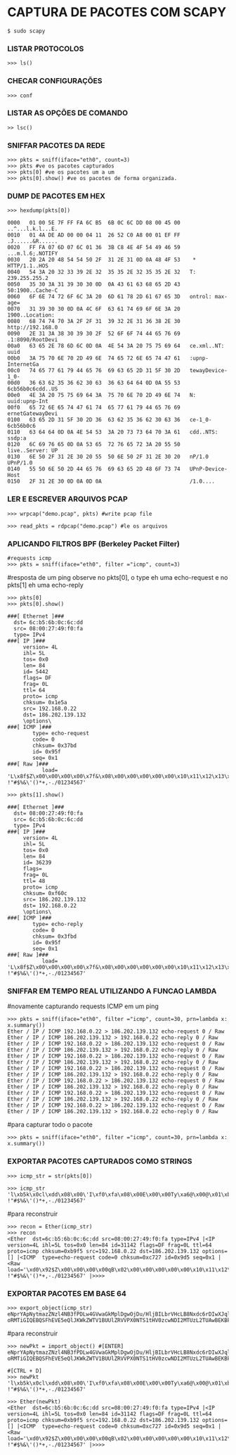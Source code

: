 # CAPTURA DE PACOTES COM SCAPY

    $ sudo scapy

<h3>LISTAR PROTOCOLOS</h3>
    
    >>> ls()
<h3>CHECAR CONFIGURAÇÕES</h3>
    
    >>> conf
<h3> LISTAR AS OPÇÕES DE COMANDO </h3>

    >> lsc()

<h3> SNIFFAR PACOTES DA REDE </h3>

    >>> pkts = sniff(iface="eth0", count=3)
    >>> pkts #ve os pacotes capturados
    >>> pkts[0] #ve os pacotes um a um
    >>> pkts[0].show() #ve os pacotes de forma organizada.

<h3> DUMP DE PACOTES EM HEX </h3>

    >>> hexdump(pkts[0])

    0000   01 00 5E 7F FF FA 6C B5  6B 0C 6C DD 08 00 45 00   ..^...l.k.l...E.
    0010   01 4A DE AD 00 00 04 11  26 52 C0 A8 00 01 EF FF   .J......&R......
    0020   FF FA 07 6D 07 6C 01 36  3B C8 4E 4F 54 49 46 59   ...m.l.6;.NOTIFY
    0030   20 2A 20 48 54 54 50 2F  31 2E 31 0D 0A 48 4F 53    * HTTP/1.1..HOS
    0040   54 3A 20 32 33 39 2E 32  35 35 2E 32 35 35 2E 32   T: 239.255.255.2
    0050   35 30 3A 31 39 30 30 0D  0A 43 61 63 68 65 2D 43   50:1900..Cache-C
    0060   6F 6E 74 72 6F 6C 3A 20  6D 61 78 2D 61 67 65 3D   ontrol: max-age=
    0070   31 39 30 30 0D 0A 4C 6F  63 61 74 69 6F 6E 3A 20   1900..Location: 
    0080   68 74 74 70 3A 2F 2F 31  39 32 2E 31 36 38 2E 30   http://192.168.0
    0090   2E 31 3A 38 30 39 30 2F  52 6F 6F 74 44 65 76 69   .1:8090/RootDevi
    00a0   63 65 2E 78 6D 6C 0D 0A  4E 54 3A 20 75 75 69 64   ce.xml..NT: uuid
    00b0   3A 75 70 6E 70 2D 49 6E  74 65 72 6E 65 74 47 61   :upnp-InternetGa
    00c0   74 65 77 61 79 44 65 76  69 63 65 2D 31 5F 30 2D   tewayDevice-1_0-
    00d0   36 63 62 35 36 62 30 63  36 63 64 64 0D 0A 55 53   6cb56b0c6cdd..US
    00e0   4E 3A 20 75 75 69 64 3A  75 70 6E 70 2D 49 6E 74   N: uuid:upnp-Int
    00f0   65 72 6E 65 74 47 61 74  65 77 61 79 44 65 76 69   ernetGatewayDevi
    0100   63 65 2D 31 5F 30 2D 36  63 62 35 36 62 30 63 36   ce-1_0-6cb56b0c6
    0110   63 64 64 0D 0A 4E 54 53  3A 20 73 73 64 70 3A 61   cdd..NTS: ssdp:a
    0120   6C 69 76 65 0D 0A 53 65  72 76 65 72 3A 20 55 50   live..Server: UP
    0130   6E 50 2F 31 2E 30 20 55  50 6E 50 2F 31 2E 30 20   nP/1.0 UPnP/1.0 
    0140   55 50 6E 50 2D 44 65 76  69 63 65 2D 48 6F 73 74   UPnP-Device-Host
    0150   2F 31 2E 30 0D 0A 0D 0A                            /1.0....

<h3> LER E ESCREVER ARQUIVOS PCAP </h3>

    >>> wrpcap("demo.pcap", pkts) #write pcap file

    >>> read_pkts = rdpcap("demo.pcap") #le os arquivos

<h3> APLICANDO FILTROS BPF (Berkeley Packet Filter) </h3>

    #requests icmp
    >>> pkts = sniff(iface="eth0", filter ="icmp", count=3)

#resposta de um ping observe no pkts[0], o type eh uma echo-request e no pkts[1] eh uma echo-reply

    >>> pkts[0]
    >>> pkts[0].show()

    ###[ Ethernet ]### 
      dst= 6c:b5:6b:0c:6c:dd
      src= 08:00:27:49:f0:fa
      type= IPv4
    ###[ IP ]### 
         version= 4L
         ihl= 5L
         tos= 0x0
         len= 84
         id= 5442
         flags= DF
         frag= 0L
         ttl= 64
         proto= icmp
         chksum= 0x1e5a
         src= 192.168.0.22
         dst= 186.202.139.132
         \options\
    ###[ ICMP ]### 
            type= echo-request
            code= 0
            chksum= 0x37bd
            id= 0x95f
            seq= 0x1
    ###[ Raw ]### 
               load= 'L\x8f$Z\x00\x00\x00\x00\x7f&\x08\x00\x00\x00\x00\x00\x10\x11\x12\x13\x14\x15\x16\x17\x18\x19\x1a\x1b\x1c\x1d\x1e\x1f !"#$%&\'()*+,-./01234567'

    >>> pkts[1].show()

    ###[ Ethernet ]### 
      dst= 08:00:27:49:f0:fa
      src= 6c:b5:6b:0c:6c:dd
      type= IPv4
    ###[ IP ]### 
         version= 4L
         ihl= 5L
         tos= 0x0
         len= 84
         id= 36239
         flags= 
         frag= 0L
         ttl= 48
         proto= icmp
         chksum= 0xf60c
         src= 186.202.139.132
         dst= 192.168.0.22
         \options\
    ###[ ICMP ]### 
            type= echo-reply
            code= 0
            chksum= 0x3fbd
            id= 0x95f
            seq= 0x1
    ###[ Raw ]### 
               load= 'L\x8f$Z\x00\x00\x00\x00\x7f&\x08\x00\x00\x00\x00\x00\x10\x11\x12\x13\x14\x15\x16\x17\x18\x19\x1a\x1b\x1c\x1d\x1e\x1f !"#$%&\'()*+,-./01234567'

<h3> SNIFFAR EM TEMPO REAL UTILIZANDO A FUNCAO LAMBDA </h3>

#novamente capturando requests ICMP em um ping

    >>> pkts = sniff(iface="eth0", filter ="icmp", count=30, prn=lambda x: x.summary())
    Ether / IP / ICMP 192.168.0.22 > 186.202.139.132 echo-request 0 / Raw
    Ether / IP / ICMP 186.202.139.132 > 192.168.0.22 echo-reply 0 / Raw
    Ether / IP / ICMP 192.168.0.22 > 186.202.139.132 echo-request 0 / Raw
    Ether / IP / ICMP 186.202.139.132 > 192.168.0.22 echo-reply 0 / Raw
    Ether / IP / ICMP 192.168.0.22 > 186.202.139.132 echo-request 0 / Raw
    Ether / IP / ICMP 186.202.139.132 > 192.168.0.22 echo-reply 0 / Raw
    Ether / IP / ICMP 192.168.0.22 > 186.202.139.132 echo-request 0 / Raw
    Ether / IP / ICMP 186.202.139.132 > 192.168.0.22 echo-reply 0 / Raw
    Ether / IP / ICMP 192.168.0.22 > 186.202.139.132 echo-request 0 / Raw
    Ether / IP / ICMP 186.202.139.132 > 192.168.0.22 echo-reply 0 / Raw
    Ether / IP / ICMP 192.168.0.22 > 186.202.139.132 echo-request 0 / Raw
    Ether / IP / ICMP 186.202.139.132 > 192.168.0.22 echo-reply 0 / Raw
    Ether / IP / ICMP 192.168.0.22 > 186.202.139.132 echo-request 0 / Raw
    Ether / IP / ICMP 186.202.139.132 > 192.168.0.22 echo-reply 0 / Raw

#para capturar todo o pacote

    >>> pkts = sniff(iface="eth0", filter ="icmp", count=30, prn=lambda x: x.summary())

<h3> EXPORTAR PACOTES CAPTURADOS COMO STRINGS </h3>

    >>> icmp_str = str(pkts[0])

    >>> icmp_str
    'l\xb5k\x0cl\xdd\x08\x00\'I\xf0\xfa\x08\x00E\x00\x00Ty\xa6@\x00@\x01\xb9\xf5\xc0\xa8\x00\x16\xba\xca\x8b\x84\x08\x00\xc7\'\t\xd5\x00\x01\xd0\x92$Z\x00\x00\x00\x00qB\x02\x00\x00\x00\x00\x00\x10\x11\x12\x13\x14\x15\x16\x17\x18\x19\x1a\x1b\x1c\x1d\x1e\x1f !"#$%&\'()*+,-./01234567'

#para reconstruir

    >>> recon = Ether(icmp_str)
    >>> recon
    <Ether  dst=6c:b5:6b:0c:6c:dd src=08:00:27:49:f0:fa type=IPv4 |<IP  version=4L ihl=5L tos=0x0 len=84 id=31142 flags=DF frag=0L ttl=64 proto=icmp chksum=0xb9f5 src=192.168.0.22 dst=186.202.139.132 options=[] |<ICMP  type=echo-request code=0 chksum=0xc727 id=0x9d5 seq=0x1 |<Raw  load='\xd0\x92$Z\x00\x00\x00\x00qB\x02\x00\x00\x00\x00\x00\x10\x11\x12\x13\x14\x15\x16\x17\x18\x19\x1a\x1b\x1c\x1d\x1e\x1f !"#$%&\'()*+,-./01234567' |>>>>


<h3> EXPORTAR PACOTES EM BASE 64 </h3>

    >>> export_object(icmp_str)
    eNprYApNytmazZNzl4NB3fPDLw4GVwaGkMplDgwOjDu/HljBILbrVHcLB8Nxdc6rDIwXJqlEMQBB
    oRMTiGIQEBQSFhEVE5eQlJKWkZWTV1BUUlZRVVPX0NTS1tHV0zcwNDI2MTUzL2TUAwBEKBkT

#para reconstruir

    >>> newPkt = import_object() #[ENTER]
    eNprYApNytmazZNzl4NB3fPDLw4GVwaGkMplDgwOjDu/HljBILbrVHcLB8Nxdc6rDIwXJqlEMQBB
    oRMTiGIQEBQSFhEVE5eQlJKWkZWTV1BUUlZRVVPX0NTS1tHV0zcwNDI2MTUzL2TUAwBEKBkT

    #[CTRL + D]
    >>> newPkt
    'l\xb5k\x0cl\xdd\x08\x00\'I\xf0\xfa\x08\x00E\x00\x00Ty\xa6@\x00@\x01\xb9\xf5\xc0\xa8\x00\x16\xba\xca\x8b\x84\x08\x00\xc7\'\t\xd5\x00\x01\xd0\x92$Z\x00\x00\x00\x00qB\x02\x00\x00\x00\x00\x00\x10\x11\x12\x13\x14\x15\x16\x17\x18\x19\x1a\x1b\x1c\x1d\x1e\x1f !"#$%&\'()*+,-./01234567'

    >>> Ether(newPkt)
    <Ether  dst=6c:b5:6b:0c:6c:dd src=08:00:27:49:f0:fa type=IPv4 |<IP  version=4L ihl=5L tos=0x0 len=84 id=31142 flags=DF frag=0L ttl=64 proto=icmp chksum=0xb9f5 src=192.168.0.22 dst=186.202.139.132 options=[] |<ICMP  type=echo-request code=0 chksum=0xc727 id=0x9d5 seq=0x1 |<Raw  load='\xd0\x92$Z\x00\x00\x00\x00qB\x02\x00\x00\x00\x00\x00\x10\x11\x12\x13\x14\x15\x16\x17\x18\x19\x1a\x1b\x1c\x1d\x1e\x1f !"#$%&\'()*+,-./01234567' |>>>>
